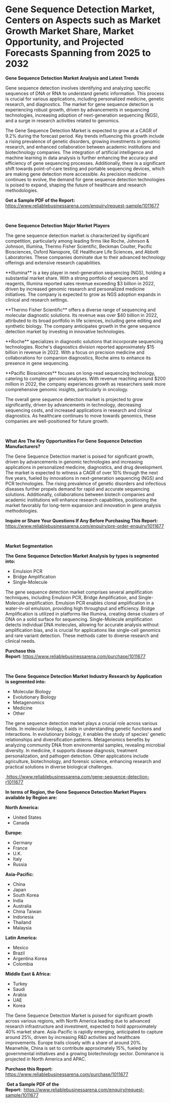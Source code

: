 <p><h1>Gene Sequence Detection Market, Centers on Aspects such as Market Growth Market Share, Market Opportunity, and Projected Forecasts Spanning from 2025 to 2032</h1></p><p><strong>Gene Sequence Detection Market Analysis and Latest Trends</strong></p>
<p><p>Gene sequence detection involves identifying and analyzing specific sequences of DNA or RNA to understand genetic information. This process is crucial for various applications, including personalized medicine, genetic research, and diagnostics. The market for gene sequence detection is experiencing robust growth, driven by advancements in sequencing technologies, increasing adoption of next-generation sequencing (NGS), and a surge in research activities related to genomics.</p><p>The Gene Sequence Detection Market is expected to grow at a CAGR of 9.2% during the forecast period. Key trends influencing this growth include a rising prevalence of genetic disorders, growing investments in genomic research, and enhanced collaboration between academic institutions and biotechnology companies. The integration of artificial intelligence and machine learning in data analysis is further enhancing the accuracy and efficiency of gene sequencing processes. Additionally, there is a significant shift towards point-of-care testing and portable sequencing devices, which are making gene detection more accessible. As precision medicine continues to evolve, the demand for gene sequence detection technologies is poised to expand, shaping the future of healthcare and research methodologies.</p></p>
<p><strong>Get a Sample PDF of the Report:&nbsp;</strong> <a href="https://www.reliablebusinessarena.com/enquiry/request-sample/1011677?utm_campaign=2530&utm_medium=2&utm_source=Github&utm_content=ia&utm_term=19042025&utm_id=gene-sequence-detection">https://www.reliablebusinessarena.com/enquiry/request-sample/1011677</a></p>
<p>&nbsp;</p>
<p><strong>Gene Sequence Detection Major Market Players</strong></p>
<p><p>The gene sequence detection market is characterized by significant competition, particularly among leading firms like Roche, Johnson & Johnson, Illumina, Thermo Fisher Scientific, Beckman Coulter, Pacific Biosciences, Oxford Nanopore, GE Healthcare Life Sciences, and Abbott Laboratories. These companies dominate due to their advanced technology offerings and extensive research capabilities.</p><p>**Illumina** is a key player in next-generation sequencing (NGS), holding a substantial market share. With a strong portfolio of sequencers and reagents, Illumina reported sales revenue exceeding $3 billion in 2022, driven by increased genomic research and personalized medicine initiatives. The company is expected to grow as NGS adoption expands in clinical and research settings.</p><p>**Thermo Fisher Scientific** offers a diverse range of sequencing and molecular diagnostic solutions. Its revenue was over $40 billion in 2022, attributed to its broad portfolio in life sciences, including gene editing and synthetic biology. The company anticipates growth in the gene sequence detection market by investing in innovative technologies.</p><p>**Roche** specializes in diagnostic solutions that incorporate sequencing technologies. Roche's diagnostics division reported approximately $15 billion in revenue in 2022. With a focus on precision medicine and collaborations for companion diagnostics, Roche aims to enhance its presence in gene sequencing.</p><p>**Pacific Biosciences** focuses on long-read sequencing technology, catering to complex genomic analyses. With revenue reaching around $200 million in 2022, the company experiences growth as researchers seek more comprehensive genomic insights, particularly in oncology.</p><p>The overall gene sequence detection market is projected to grow significantly, driven by advancements in technology, decreasing sequencing costs, and increased applications in research and clinical diagnostics. As healthcare continues to move towards genomics, these companies are well-positioned for future growth.</p></p>
<p>&nbsp;</p>
<p><strong>What Are The Key Opportunities For Gene Sequence Detection Manufacturers?</strong></p>
<p><p>The Gene Sequence Detection market is poised for significant growth, driven by advancements in genomic technologies and increasing applications in personalized medicine, diagnostics, and drug development. The market is expected to witness a CAGR of over 10% through the next five years, fueled by innovations in next-generation sequencing (NGS) and PCR technologies. The rising prevalence of genetic disorders and infectious diseases further propels demand for rapid and accurate sequencing solutions. Additionally, collaborations between biotech companies and academic institutions will enhance research capabilities, positioning the market favorably for long-term expansion and innovation in gene analysis methodologies.</p></p>
<p><strong>Inquire or Share Your Questions If Any Before Purchasing This Report:</strong> <a href="https://www.reliablebusinessarena.com/enquiry/pre-order-enquiry/1011677?utm_campaign=2530&utm_medium=2&utm_source=Github&utm_content=ia&utm_term=19042025&utm_id=gene-sequence-detection">https://www.reliablebusinessarena.com/enquiry/pre-order-enquiry/1011677</a></p>
<p>&nbsp;</p>
<p><strong>Market Segmentation</strong></p>
<p><strong>The Gene Sequence Detection Market Analysis by types is segmented into:</strong></p>
<p><ul><li>Emulsion PCR</li><li>Bridge Amplification</li><li>Single-Molecule</li></ul></p>
<p><p>The gene sequence detection market comprises several amplification techniques, including Emulsion PCR, Bridge Amplification, and Single-Molecule amplification. Emulsion PCR enables clonal amplification in a water-in-oil emulsion, providing high throughput and efficiency. Bridge Amplification is utilized in platforms like Illumina, creating dense clusters of DNA on a solid surface for sequencing. Single-Molecule amplification detects individual DNA molecules, allowing for accurate analysis without amplification bias, and is crucial for applications like single-cell genomics and rare variant detection. These methods cater to diverse research and clinical needs.</p></p>
<p><strong>Purchase this Report:&nbsp;</strong><a href="https://www.reliablebusinessarena.com/purchase/1011677?utm_campaign=2530&utm_medium=2&utm_source=Github&utm_content=ia&utm_term=19042025&utm_id=gene-sequence-detection">https://www.reliablebusinessarena.com/purchase/1011677</a></p>
<p>&nbsp;</p>
<p><strong>The Gene Sequence Detection Market Industry Research by Application is segmented into:</strong></p>
<p><ul><li>Molecular Biology</li><li>Evolutionary Biology</li><li>Metagenomics</li><li>Medicine</li><li>Other</li></ul></p>
<p><p>The gene sequence detection market plays a crucial role across various fields. In molecular biology, it aids in understanding genetic functions and interactions. In evolutionary biology, it enables the study of species’ genetic relationships and diversification patterns. Metagenomics benefits by analyzing community DNA from environmental samples, revealing microbial diversity. In medicine, it supports disease diagnosis, treatment personalization, and pathogen detection. Other applications include agriculture, biotechnology, and forensic science, enhancing research and practical solutions in diverse biological challenges.</p></p>
<p><a href="https://www.reliablebusinessarena.com/gene-sequence-detection-r1011677?utm_campaign=2530&utm_medium=2&utm_source=Github&utm_content=ia&utm_term=19042025&utm_id=gene-sequence-detection">&nbsp;https://www.reliablebusinessarena.com/gene-sequence-detection-r1011677</a></p>
<p><strong>In terms of Region, the Gene Sequence Detection Market Players available by Region are:</strong></p>
<p>
    <p> <strong> North America: </strong>
        <ul>
            <li>United States</li>
            <li>Canada</li>
        </ul>
        </p> 
    <p> <strong> Europe: </strong>
        <ul>
            <li>Germany</li>
            <li>France</li>
            <li>U.K.</li>
            <li>Italy</li>
            <li>Russia</li>
        </ul>
        </p> 
    <p> <strong> Asia-Pacific: </strong>
        <ul>
            <li>China</li>
            <li>Japan</li>
            <li>South Korea</li>
            <li>India</li>
            <li>Australia</li>
            <li>China Taiwan</li>
            <li>Indonesia</li>
            <li>Thailand</li>
            <li>Malaysia</li>
        </ul>
        </p> 
    <p> <strong> Latin America: </strong>
        <ul>
            <li>Mexico</li>
            <li>Brazil</li>
            <li>Argentina Korea</li>
            <li>Colombia</li>
        </ul>
        </p> 
    <p> <strong> Middle East & Africa: </strong>
        <ul>
            <li>Turkey</li>
            <li>Saudi</li>
            <li>Arabia</li>
            <li>UAE</li>
            <li>Korea</li>
        </ul>
    </p>
    </p>
<p><p>The Gene Sequence Detection Market is poised for significant growth across various regions, with North America leading due to advanced research infrastructure and investment, expected to hold approximately 40% market share. Asia-Pacific is rapidly emerging, anticipated to capture around 25%, driven by increasing R&D activities and healthcare improvements. Europe trails closely with a share of around 20%. Meanwhile, China is set to contribute approximately 15%, fueled by governmental initiatives and a growing biotechnology sector. Dominance is projected in North America and APAC.</p></p>
<p><strong>Purchase this Report: </strong><a href="https://www.reliablebusinessarena.com/purchase/1011677?utm_campaign=2530&utm_medium=2&utm_source=Github&utm_content=ia&utm_term=19042025&utm_id=gene-sequence-detection">https://www.reliablebusinessarena.com/purchase/1011677</a></p>
<p>&nbsp;<strong>Get a Sample PDF of the Report:&nbsp;&nbsp;</strong><a href="https://www.reliablebusinessarena.com/enquiry/request-sample/1011677?utm_campaign=2530&utm_medium=2&utm_source=Github&utm_content=ia&utm_term=19042025&utm_id=gene-sequence-detection">https://www.reliablebusinessarena.com/enquiry/request-sample/1011677</a></p>
<p><strong></strong></p>
<p><p></p><p></p><p></p></p>